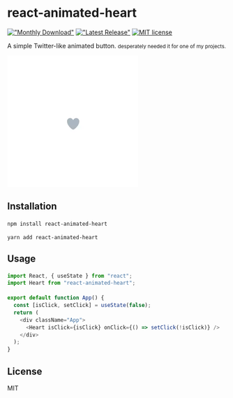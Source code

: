 # react-animated-heart

[!["Monthly Download"](https://img.shields.io/npm/dm/react-animated-heart.svg)](https://npmjs.org/package/react-animated-heart)
[!["Latest Release"](https://img.shields.io/npm/v/react-animated-heart.svg)](https://github.com/ShaunLWM/react-animated-heart/releases/latest)
[![MIT license](https://img.shields.io/badge/license-MIT-green.svg)](https://github.com/ShaunLWM/react-animated-heart/blob/master/LICENSE)

A simple Twitter-like animated button. <small>desperately needed it for one of my projects.</small>

![script preview](img/ss.gif)
## Installation
```npm install react-animated-heart```

```yarn add react-animated-heart```

## Usage
```javascript
import React, { useState } from "react";
import Heart from "react-animated-heart";

export default function App() {
  const [isClick, setClick] = useState(false);
  return (
    <div className="App">
      <Heart isClick={isClick} onClick={() => setClick(!isClick)} />
    </div>
  );
}
```

## License
MIT
